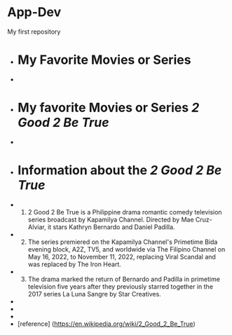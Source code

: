 # App-Dev
My first repository

+ #  My Favorite Movies or Series
+
+ # My favorite Movies or Series *2 Good 2 Be True*
+
+ # Information about the *2 Good 2 Be True*
+ 1. 2 Good 2 Be True is a Philippine drama romantic comedy television series broadcast by Kapamilya Channel. Directed by Mae Cruz-Alviar, it stars Kathryn Bernardo and Daniel Padilla.
+ 2. The series premiered on the Kapamilya Channel's Primetime Bida evening block, A2Z, TV5, and worldwide via The Filipino Channel on May 16, 2022, to November 11, 2022, replacing Viral Scandal and was replaced by The Iron Heart.
+ 3. The drama marked the return of Bernardo and Padilla in primetime television five years after they previously starred together in the 2017 series La Luna Sangre by Star Creatives.
+
+
+
+ [reference] (https://en.wikipedia.org/wiki/2_Good_2_Be_True)
